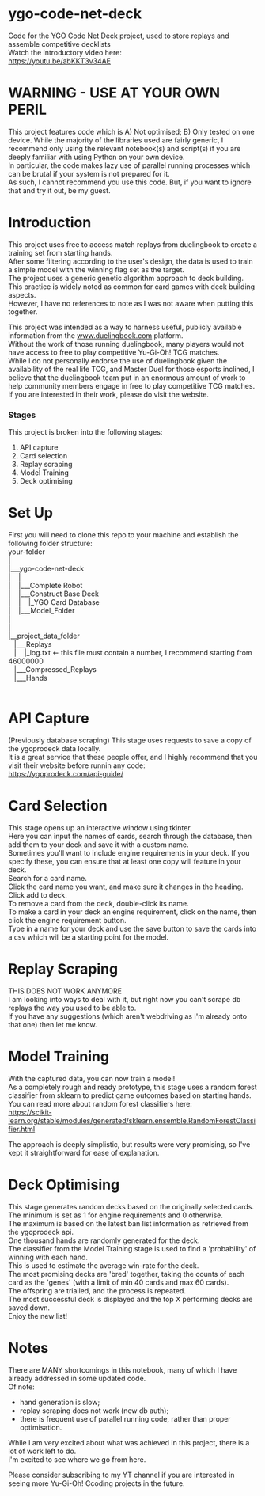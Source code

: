 # ygo-code-net-deck
Code for the YGO Code Net Deck project, used to store replays and assemble competitive decklists<br>
Watch the introductory video here:<br>
https://youtu.be/abKKT3v34AE

# WARNING - USE AT YOUR OWN PERIL
This project features code which is 
A) Not optimised;
B) Only tested on one device.
While the majority of the libraries used are fairly generic, I recommend only using the relevant notebook(s) and script(s) if you are 
deeply familiar with using Python on your own device.<br>
In particular, the code makes lazy use of parallel running processes which can be brutal if your system is not prepared for it.<br>
As such, I cannot recommend you use this code. But, if you want to ignore that and try it out, be my guest.<br>

# Introduction
This project uses free to access match replays from duelingbook to create a training set from starting hands.<br>
After some filtering according to the user's design, the data is used to train a simple model with the winning flag set as the target.<br>
The project uses a generic genetic algorithm approach to deck building.<br>
This practice is widely noted as common for card games with deck building aspects.<br>
However, I have no references to note as I was not aware when putting this together.

This project was intended as a way to harness useful, publicly available information from the www.duelingbook.com platform.<br>
Without the work of those running duelingbook, many players would not have access to free to play competitive Yu-Gi-Oh! TCG matches.<br>
While I do not personally endorse the use of duelingbook given the availability of the real life TCG, and Master Duel for those esports inclined,
I believe that the duelingbook team put in an enormous amount of work to help community members engage in free to play competitive TCG matches.<br>
If you are interested in their work, please do visit the website.

### Stages
This project is broken into the following stages:

1. API capture 
2. Card selection
3. Replay scraping
4. Model Training
5. Deck optimising

# Set Up
First you will need to clone this repo to your machine and establish the following folder structure:<br>
your-folder<br>
|<br>
|___ygo-code-net-deck<br>
|   &nbsp;&nbsp;&nbsp;|<br>
|   &nbsp;&nbsp;&nbsp;|___Complete Robot<br>
|    &nbsp;&nbsp;&nbsp;|___Construct Base Deck<br>
|    &nbsp;&nbsp;&nbsp;|    &nbsp;&nbsp;&nbsp;|_YGO Card Database<br>
|    &nbsp;&nbsp;&nbsp;|___Model_Folder<br>
|<br>
|<br>
|__project_data_folder<br>
    &nbsp;&nbsp;&nbsp;|___Replays<br>
    &nbsp;&nbsp;&nbsp;|    &nbsp;&nbsp;&nbsp;|_log.txt <- this file must contain a number, I recommend starting from 46000000<br>
    &nbsp;&nbsp;&nbsp;|___Compressed_Replays<br>
    &nbsp;&nbsp;&nbsp;|___Hands<br>
<br>

# API Capture
(Previously database scraping)
This stage uses requests to save a copy of the ygoprodeck data locally.<br>
It is a great service that these people offer, and I highly recommend that you visit their website before runnin any code:<br>
https://ygoprodeck.com/api-guide/

# Card Selection
This stage opens up an interactive window using tkinter.<br>
Here you can input the names of cards, search through the database, then add them to your deck and save it with a custom name.<br>
Sometimes you'll want to include engine requirements in your deck. If you specify these, you can ensure that at least one copy will feature in your deck.<br>
Search for a card name.<br>
Click the card name you want, and make sure it changes in the heading.<br>
Click add to deck.<br>
To remove a card from the deck, double-click its name.<br>
To make a card in your deck an engine requirement, click on the name, then click the engine requirement button.<br>
Type in a name for your deck and use the save button to save the cards into a csv which will be a starting point for the model.

# Replay Scraping
THIS DOES NOT WORK ANYMORE<br>
I am looking into ways to deal with it, but right now you can't scrape db replays the way you used to be able to.<br>
If you have any suggestions (which aren't webdriving as I'm already onto that one) then let me know.<br>

# Model Training
With the captured data, you can now train a model!<br>
As a completely rough and ready prototype, this stage uses a random forest classifier from sklearn to predict game outcomes based on starting hands.<br>
You can read more about random forest classifiers here:<br>
https://scikit-learn.org/stable/modules/generated/sklearn.ensemble.RandomForestClassifier.html

The approach is deeply simplistic, but results were very promising, so I've kept it straightforward for ease of explanation.

# Deck Optimising
This stage generates random decks based on the originally selected cards.<br>
The minimum is set as 1 for engine requirements and 0 otherwise.<br>
The maximum is based on the latest ban list information as retrieved from the ygoprodeck api.<br>
One thousand hands are randomly generated for the deck.<br>
The classifier from the Model Training stage is used to find a 'probability' of winning with each hand.<br>
This is used to estimate the average win-rate for the deck.<br>
The most promising decks are 'bred' together, taking the counts of each card as the 'genes' (with a limit of min 40 cards and max 60 cards).<br>
The offspring are trialled, and the process is repeated.<br>
The most successful deck is displayed and the top X performing decks are saved down.<br>
Enjoy the new list!

# Notes
There are MANY shortcomings in this notebook, many of which I have already addressed in some updated code.<br>
Of note:<br>
- hand generation is slow;
- replay scraping does not work (new db auth);
- there is frequent use of parallel running code, rather than proper optimisation.

While I am very excited about what was achieved in this project, there is a lot of work left to do.<br>
I'm excited to see where we go from here.<br>

Please consider subscribing to my YT channel if you are interested in seeing more Yu-Gi-Oh! Ccoding projects in the future.